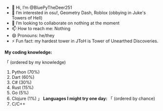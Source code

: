 - 👋 Hi, I’m @BluePyTheDeer251
- 👀 I’m interested in osu!, Geometry Dash, Roblox (obbying in Juke's Towers of Hell)
- 💞️ I’m looking to collaborate on nothing at the moment
- 📫 How to reach me: Nothing
- 😄 Pronouns: he/they
- ⚡ Fun fact: my hardest tower in JToH is Tower of Unearthed Discoveries.

**My coding knowledge:**

「 (ordered by my knowledge)
   1. Python (70%)
   2. Dart (60%)
   3. C# (30%)
   4. Rust (15%)
   5. Go (5%)
   6. Clojure (1%)          」
**Languages I might try one day:**
「 (ordered by chance)
   1. C/C++
<!---
BluePyTheDeer251/BluePyTheDeer251 is a ✨ special ✨ repository because its `README.md` (this file) appears on your GitHub profile.
You can click the Preview link to take a look at your changes.
--->
